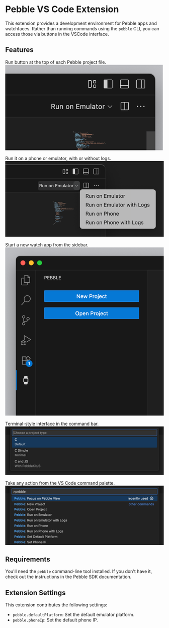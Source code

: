 # Pebble VS Code Extension

This extension provides a development environment for Pebble apps and watchfaces. Rather than running commands using the `pebble` CLI, you can access those via buttons in the VSCode interface.

## Features

Run button at the top of each Pebble project file.
![Run Button](images/run-button.png)

Run it on a phone or emulator, with or without logs.
![Run Options](images/run-options.png)

Start a new watch app from the sidebar.
![Sidebar](images/sidebar.png)

Terminal-style interface in the command bar.
![Command Bar](images/command-bar.png)

Take any action from the VS Code command palette.
![Command Palette](images/command-palette.png)

## Requirements

You'll need the `pebble` command-line tool installed. If you don't have it, check out the instructions in the Pebble SDK documentation.

## Extension Settings

This extension contributes the following settings:

* `pebble.defaultPlatform`: Set the default emulator platform.
* `pebble.phoneIp`: Set the default phone IP.